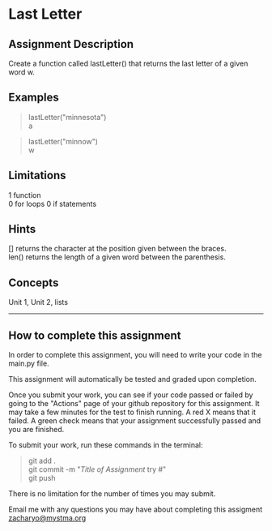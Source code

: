 # **Last Letter**  

## **Assignment Description**  
Create a function called lastLetter() that returns the last letter of a given word w.

## **Examples**  
>lastLetter("minnesota")  
a  

>lastLetter("minnow")  
w  

## **Limitations**  
1 function  
0 for loops 
0 if statements  

## **Hints**  
[] returns the character at the position given between the braces.  
len() returns the length of a given word between the parenthesis.  

## **Concepts**  
Unit 1, Unit 2, lists

---

## **How to complete this assignment**
In order to complete this assignment, you will need to write your code in the main.py file.

This assignment will automatically be tested and graded upon completion.

Once you submit your work, you can see if your code passed or failed by going to the "Actions" page of your github repository for this assignment. It may take a few minutes for the test to finish running. A red X means that it failed. A green check means that your assignment successfully passed and you are finished.

To submit your work, run these commands in the terminal: 
>git add .  
git commit -m "*Title of Assignment* try #"  
git push  

There is no limitation for the number of times you may submit.

Email me with any questions you may have about completing this assigment  
zacharyo@mystma.org

